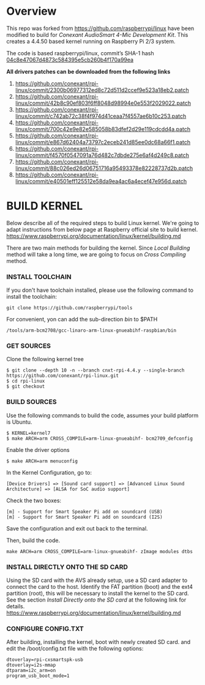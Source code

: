 
# Overview
This repo was forked from https://github.com/raspberrypi/linux have been modified to build for *Conexant AudioSmart 4-Mic Development Kit*. This creates a 4.4.50 based kernel running on Raspberry Pi 2/3 system. 

The code is based raspberrypi/linux, commit’s SHA-1 hash
[04c8e47067d4873c584395e5cb260b4f170a99ea](https://github.com/raspberrypi/linux/commit/04c8e47067d4873c584395e5cb260b4f170a99ea)

**All drivers patches can be downloaded from the following links**

1. https://github.com/conexant/rpi-linux/commit/2300b06977312ed8c72d511d2ccef9e523a18eb2.patch
2. https://github.com/conexant/rpi-linux/commit/42b8c90ef803f6ff8048d98994e0e553f2029022.patch
3. https://github.com/conexant/rpi-linux/commit/c742ab72c38f4f974d41ceaa7f4557ae6b10c253.patch
4. https://github.com/conexant/rpi-linux/commit/700c42e9e82e585058b83dfef2d29e119cdcdd4a.patch
5. https://github.com/conexant/rpi-linux/commit/e867d62404a73797c2eceb241d85ee0dc68a66f1.patch
6. https://github.com/conexant/rpi-linux/commit/f4570f0547091a76d482c7dbde275e6af4d249c8.patch
7. https://github.com/conexant/rpi-linux/commit/88c026ed26d06751716a95493378e82228737d2b.patch
8. https://github.com/conexant/rpi-linux/commit/e40501eff125512e58da9ea4ac6a4ecef47e956d.patch


# BUILD KERNEL

Below describe all of the required steps to build Linux kernel. We're going to adapt instructions from below page at Raspberry official site to build kernel.  https://www.raspberrypi.org/documentation/linux/kernel/building.md

There are two main methods for building the kernel. Since *Local Building* method will take a long time, we are going to focus on *Cross Compiling* method. 

### INSTALL TOOLCHAIN

If you don't have toolchain installed, please use the following command to install the toolchain:
```
git clone https://github.com/raspberrypi/tools
```
For convenient, yon can add the sub-direction *bin* to $PATH 
```
/tools/arm-bcm2708/gcc-linaro-arm-linux-gnueabihf-raspbian/bin
```
### GET SOURCES

Clone the following kernel tree
```
$ git clone --depth 10 -n --branch cnxt-rpi-4.4.y --single-branch https://github.com/conexant/rpi-linux.git
$ cd rpi-linux
$ git checkout
```
### BUILD SOURCES

Use the following commands to build the code, assumes your build platform is Ubuntu.
```
$ KERNEL=kernel7
$ make ARCH=arm CROSS_COMPILE=arm-linux-gnueabihf- bcm2709_defconfig
```
Enable the driver options
```
$ make ARCH=arm menuconfig 
```
In the Kernel Configuration, go to:
```
[Device Drivers] => [Sound card support] => [Advanced Linux Sound Architecture] => [ALSA for SoC audio support]
```
Check the two boxes:
```
[m] - Support for Smart Speaker Pi add on soundcard (USB)
[m] - Support for Smart Speaker Pi add on soundcard (I2S)
```
Save the configuration and exit out back to the terminal. 

Then, build the code. 
```
make ARCH=arm CROSS_COMPILE=arm-linux-gnueabihf- zImage modules dtbs
```

### INSTALL DIRECTLY ONTO THE SD CARD
Using the SD card with the AVS already setup, use a SD card adapter to connect the card to the host. Identify the FAT partition (boot) and the ext4 partition (root), this will be necessary to install the kernel to the SD card. See the section *Install Directly onto the SD card* at the following link for details. https://www.raspberrypi.org/documentation/linux/kernel/building.md

### CONFIGURE CONFIG.TXT 
After building, installing the kernel, boot with newly created SD card. and edit the /boot/config.txt file with the following options:
```
dtoverlay=rpi-cxsmartspk-usb
dtoverlay=i2s-mmap
dtparam=i2c_arm=on
program_usb_boot_mode=1
```

